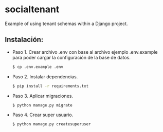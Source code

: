 # socialtenant
Example of using tenant schemas within a Django project.

## Instalación: 

* Paso 1. Crear archivo .env con base al archivo ejemplo .env.example para poder cargar la configuración de la base de datos.
    ```bash
    $ cp .env.example .env
    ```
* Paso 2. Instalar dependencias. 
    ```bash
    $ pip install -r requirements.txt
    ```
* Paso 3. Aplicar migraciones.
    ```bash
    $ python manage.py migrate
    ```
* Paso 4. Crear super usuario.
    ```bash
    $ python manage.py createsuperuser
    ```
 